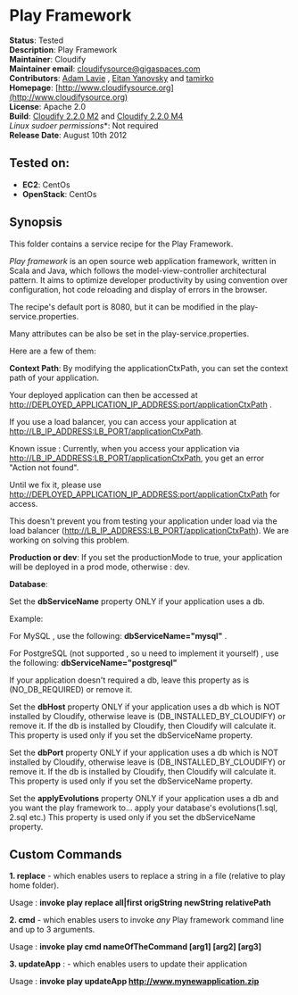 # Play Framework 

**Status**: Tested  
**Description**:  Play Framework   
**Maintainer**:       Cloudify  
**Maintainer email**: cloudifysource@gigaspaces.com  
**Contributors**:  [Adam Lavie](https://github.com/adaml) , [Eitan Yanovsky](https://github.com/eitany) and [tamirko](https://github.com/tamirko)  
**Homepage**:   [http://www.cloudifysource.org](http://www.cloudifysource.org)  
**License**:      Apache 2.0   
**Build**:  [Cloudify 2.2.0 M2](http://repository.cloudifysource.org/org/cloudifysource/2.2.0/gigaspaces-cloudify-2.2.0-m2-b2491.zip) and [Cloudify 2.2.0 M4](http://repository.cloudifysource.org/org/cloudifysource/2.2.0/gigaspaces-cloudify-2.2.0-m4-b2493-77.zip)     
**Linux* sudoer permissions**:	Not required    
**Release Date**: August 10th 2012  


Tested on:
--------

* <strong>EC2</strong>: CentOs 
* <strong>OpenStack</strong>: CentOs 


Synopsis
--------

This folder contains a service recipe for the Play Framework.

*Play framework* is an open source web application framework, written in Scala and Java, which follows the model-view-controller architectural pattern. 
It aims to optimize developer productivity by using convention over configuration, hot code reloading and display of errors in the browser.

The recipe's default port is 8080, but it can be modified in the play-service.properties.


Many attributes can be also be set in the play-service.properties.

Here are a few of them:

**Context Path**: By modifying the applicationCtxPath, you can set the context path of your application.

Your deployed application can then be accessed at [http://DEPLOYED_APPLICATION_IP_ADDRESS:port/applicationCtxPath](http://DEPLOYED_APPLICATION_IP_ADDRESS:port/applicationCtxPath) .

If you use a load balancer, you can access your application at [http://LB_IP_ADDRESS:LB_PORT/applicationCtxPath](http://LB_IP_ADDRESS:LB_PORT/applicationCtxPath).

Known issue : Currently, when you access your application via [http://LB_IP_ADDRESS:LB_PORT/applicationCtxPath](http://LB_IP_ADDRESS:LB_PORT/applicationCtxPath), you get an error "Action not found". 

Until we fix it, please use [http://DEPLOYED_APPLICATION_IP_ADDRESS:port/applicationCtxPath](http://DEPLOYED_APPLICATION_IP_ADDRESS:port/applicationCtxPath) for access. 

This doesn't prevent you from testing your application under load via the load balancer ([http://LB_IP_ADDRESS:LB_PORT/applicationCtxPath](http://LB_IP_ADDRESS:LB_PORT/applicationCtxPath)).
We are working on solving this problem.

**Production or dev**: If you set the productionMode to true, your application will be deployed in a prod mode, otherwise : dev. 

**Database**: 

Set the **dbServiceName** property ONLY if your application uses a db.

Example:

For MySQL , use the following: **dbServiceName="mysql"** . 

For PostgreSQL (not supported , so u need to implement it yourself) , use the following: **dbServiceName="postgresql"**
	
If your application doesn't required a db, leave this property as is (NO_DB_REQUIRED) or remove it.

Set the **dbHost** property ONLY if your application uses a db which is NOT installed by Cloudify, 
   otherwise leave is (DB_INSTALLED_BY_CLOUDIFY) or remove it.
   If the db is installed by Cloudify, then Cloudify will calculate it.
   This property is used only if you set the dbServiceName property.

Set the **dbPort** property ONLY if your application uses a db which is NOT installed by Cloudify, 
   otherwise leave is (DB_INSTALLED_BY_CLOUDIFY) or remove it.
   If the db is installed by Cloudify, then Cloudify will calculate it.
   This property is used only if you set the dbServiceName property.

Set the **applyEvolutions** property ONLY if your application uses a db and you want the play framework to... apply your database's evolutions(1.sql, 2.sql etc.)
   This property is used only if you set the dbServiceName property.




## Custom Commands 

**1. replace** - which enables users to replace a string in a file (relative to play home folder).

Usage : <strong>invoke play replace all|first origString newString relativePath</strong> 

**2. cmd** - which enables users to invoke *any* Play framework command line and up to 3 arguments. 

Usage : <strong>invoke play cmd nameOfTheCommand [arg1] [arg2] [arg3]</strong> 

**3. updateApp** : - which enables users to update their application

Usage : <strong>invoke play updateApp http://www.mynewapplication.zip</strong> 


	